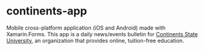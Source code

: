 # continents-app
Mobile cross-platform application (iOS and Android) made with Xamarin.Forms. This app is a daily news/events bulletin for [Continents State University](https://www.continents.us/), an organization that provides online, tuition-free education. 
